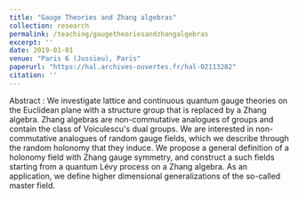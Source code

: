 ```yaml
---
title: "Gauge Theories and Zhang algebras"
collection: research
permalink: /teaching/gaugetheoriesandzhangalgebras
excerpt: ''
date: 2019-01-01
venue: "Paris 6 (Jussieu), Paris"
paperurl: "https://hal.archives-ouvertes.fr/hal-02113282"
citation: ''
---
```


Abstract : We investigate lattice and continuous quantum gauge theories on the Euclidean plane with a structure group that is replaced by a Zhang algebra. Zhang algebras are non-commutative analogues of groups and contain the class of Voiculescu's dual groups. We are interested in non-commutative analogues of random gauge fields, which we describe through the random holonomy that they induce. We propose a general definition of a holonomy field with Zhang gauge symmetry, and construct a such fields starting from a quantum Lévy process on a Zhang algebra. As an application, we define higher dimensional generalizations of the so-called master field. 
